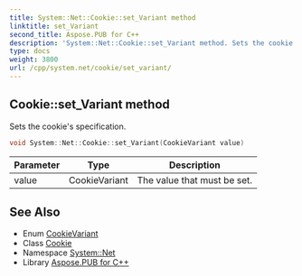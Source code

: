 ```yaml
---
title: System::Net::Cookie::set_Variant method
linktitle: set_Variant
second_title: Aspose.PUB for C++
description: 'System::Net::Cookie::set_Variant method. Sets the cookie''s specification in C++.'
type: docs
weight: 3800
url: /cpp/system.net/cookie/set_variant/
---
```

## Cookie::set_Variant method


Sets the cookie's specification.

```cpp
void System::Net::Cookie::set_Variant(CookieVariant value)
```


| Parameter | Type | Description |
| --- | --- | --- |
| value | CookieVariant | The value that must be set. |

## See Also

* Enum [CookieVariant](../../cookievariant/)
* Class [Cookie](../)
* Namespace [System::Net](../../)
* Library [Aspose.PUB for C++](../../../)
